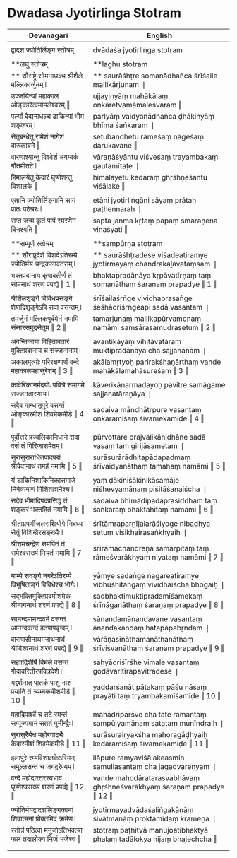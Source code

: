# Dwadasa Jyotirlinga Stotram

| Devanagari | English |
| ------ | ------ |
|  |  |
| द्वादश ज्योतिर्लिङ्ग स्तोत्रम्   | dvādaśa jyotirliṅga stotram   |
|  |  |
| **लघु स्तोत्रम्   | **laghu stotram   |
| ** सौराष्ट्रे सोमनाधञ्च श्रीशैले मल्लिकार्जुनम् ❘   | ** saurāśhṭre somanādhañca śrīśaile mallikārjunam ❘   |
| उज्जयिन्यां महाकालं ओङ्कारेत्वमामलेश्वरम् ‖   | ujjayinyāṃ mahākālaṃ oṅkāretvamāmaleśvaram ‖   |
| पर्ल्यां वैद्यनाधञ्च ढाकिन्यां भीम शङ्करम् ❘   | parlyāṃ vaidyanādhañca ḍhākinyāṃ bhīma śaṅkaram ❘   |
| सेतुबन्धेतु रामेशं नागेशं दारुकावने ‖   | setubandhetu rāmeśaṃ nāgeśaṃ dārukāvane ‖   |
| वारणाश्यान्तु विश्वेशं त्रयम्बकं गौतमीतटे ❘   | vāraṇāśyāntu viśveśaṃ trayambakaṃ gautamītaṭe ❘   |
| हिमालयेतु केदारं घृष्णेशन्तु विशालके ‖   | himālayetu kedāraṃ ghṛśhṇeśantu viśālake ‖   |
|  |  |
| एतानि ज्योतिर्लिङ्गानि सायं प्रातः पठेन्नरः ❘   | etāni jyotirliṅgāni sāyaṃ prātaḥ paṭhennaraḥ ❘   |
| सप्त जन्म कृतं पापं स्मरणेन विनश्यति ‖   | sapta janma kṛtaṃ pāpaṃ smaraṇena vinaśyati ‖   |
|  |  |
|  **सम्पूर्ण स्तोत्रम्   |  **sampūrṇa stotram   |
| ** सौराष्ट्रदेशे विशदेऽतिरम्ये ज्योतिर्मयं चन्द्रकलावतंसम् ❘   | ** saurāśhṭradeśe viśadeatiramye jyotirmayaṃ chandrakaḻāvataṃsam ❘   |
| भक्तप्रदानाय कृपावतीर्णं तं सोमनाथं शरणं प्रपद्ये ‖ 1 ‖   | bhaktapradānāya kṛpāvatīrṇaṃ taṃ somanāthaṃ śaraṇaṃ prapadye ‖ 1 ‖   |
|  |  |
| श्रीशैलशृङ्गे विविधप्रसङ्गे शेषाद्रिशृङ्गेऽपि सदा वसन्तम् ❘   | śrīśailaśṛṅge vividhaprasaṅge śeśhādriśṛṅgeapi sadā vasantam ❘   |
| तमर्जुनं मल्लिकपूर्वमेनं नमामि संसारसमुद्रसेतुम् ‖ 2 ‖   | tamarjunaṃ mallikapūrvamenaṃ namāmi saṃsārasamudrasetum ‖ 2 ‖   |
|  |  |
| अवन्तिकायां विहितावतारं मुक्तिप्रदानाय च सज्जनानाम् ❘   | avantikāyāṃ vihitāvatāraṃ muktipradānāya cha sajjanānām ❘   |
| अकालमृत्योः परिरक्षणार्थं वन्दे महाकालमहासुरेशम् ‖ 3 ‖   | akālamṛtyoḥ parirakśhaṇārthaṃ vande mahākālamahāsureśam ‖ 3 ‖   |
|  |  |
| कावेरिकानर्मदयोः पवित्रे समागमे सज्जनतारणाय ❘   | kāverikānarmadayoḥ pavitre samāgame sajjanatāraṇāya ❘   |
| सदैव मान्धातृपुरे वसन्तं ओङ्कारमीशं शिवमेकमीडे ‖ 4 ‖   | sadaiva māndhātṛpure vasantaṃ oṅkāramīśaṃ śivamekamīḍe ‖ 4 ‖   |
|  |  |
| पूर्वोत्तरे प्रज्वलिकानिधाने सदा वसं तं गिरिजासमेतम् ❘   | pūrvottare prajvalikānidhāne sadā vasaṃ taṃ girijāsametam ❘   |
| सुरासुराराधितपादपद्मं श्रीवैद्यनाथं तमहं नमामि ‖ 5 ‖   | surāsurārādhitapādapadmaṃ śrīvaidyanāthaṃ tamahaṃ namāmi ‖ 5 ‖   |
|  |  |
| यं डाकिनिशाकिनिकासमाजे निषेव्यमाणं पिशिताशनैश्च ❘   | yaṃ ḍākiniśākinikāsamāje niśhevyamāṇaṃ piśitāśanaiścha ❘   |
| सदैव भीमादिपदप्रसिद्धं तं शङ्करं भक्तहितं नमामि ‖ 6 ‖   | sadaiva bhīmādipadaprasiddhaṃ taṃ śaṅkaraṃ bhaktahitaṃ namāmi ‖ 6 ‖   |
|  |  |
| श्रीताम्रपर्णीजलराशियोगे निबध्य सेतुं विशिखैरसङ्ख्यैः ❘   | śrītāmraparṇījalarāśiyoge nibadhya setuṃ viśikhairasaṅkhyaiḥ ❘   |
| श्रीरामचन्द्रेण समर्पितं तं रामेश्वराख्यं नियतं नमामि ‖ 7 ‖   | śrīrāmachandreṇa samarpitaṃ taṃ rāmeśvarākhyaṃ niyataṃ namāmi ‖ 7 ‖   |
|  |  |
| याम्ये सदङ्गे नगरेऽतिरम्ये विभूषिताङ्गं विविधैश्च भोगैः ❘   | yāmye sadaṅge nagareatiramye vibhūśhitāṅgaṃ vividhaiścha bhogaiḥ ❘   |
| सद्भक्तिमुक्तिप्रदमीशमेकं श्रीनागनाथं शरणं प्रपद्ये ‖ 8 ‖   | sadbhaktimuktipradamīśamekaṃ śrīnāganāthaṃ śaraṇaṃ prapadye ‖ 8 ‖   |
|  |  |
| सानन्दमानन्दवने वसन्तं आनन्दकन्दं हतपापबृन्दम् ❘   | sānandamānandavane vasantaṃ ānandakandaṃ hatapāpabṛndam ❘   |
| वाराणसीनाथमनाथनाथं श्रीविश्वनाथं शरणं प्रपद्ये ‖ 9 ‖   | vārāṇasīnāthamanāthanāthaṃ śrīviśvanāthaṃ śaraṇaṃ prapadye ‖ 9 ‖   |
|  |  |
| सह्याद्रिशीर्षे विमले वसन्तं गोदावरितीरपवित्रदेशे ❘   | sahyādriśīrśhe vimale vasantaṃ godāvaritīrapavitradeśe ❘   |
| यद्दर्शनात् पातकं पाशु नाशं प्रयाति तं त्र्यम्बकमीशमीडे ‖ 10 ‖   | yaddarśanāt pātakaṃ pāśu nāśaṃ prayāti taṃ tryambakamīśamīḍe ‖ 10 ‖   |
|  |  |
| महाद्रिपार्श्वे च तटे रमन्तं सम्पूज्यमानं सततं मुनीन्द्रैः ❘   | mahādripārśve cha taṭe ramantaṃ sampūjyamānaṃ satataṃ munīndraiḥ ❘   |
| सुरासुरैर्यक्ष महोरगाढ्यैः केदारमीशं शिवमेकमीडे ‖ 11 ‖   | surāsurairyakśha mahoragāḍhyaiḥ kedāramīśaṃ śivamekamīḍe ‖ 11 ‖   |
|  |  |
| इलापुरे रम्यविशालकेऽस्मिन् समुल्लसन्तं च जगद्वरेण्यम् ❘   | ilāpure ramyaviśālakeasmin samullasantaṃ cha jagadvareṇyam ❘   |
| वन्दे महोदारतरस्वभावं घृष्णेश्वराख्यं शरणं प्रपद्ये ‖ 12 ‖   | vande mahodāratarasvabhāvaṃ ghṛśhṇeśvarākhyaṃ śaraṇaṃ prapadye ‖ 12 ‖   |
|  |  |
| ज्योतिर्मयद्वादशलिङ्गकानां शिवात्मनां प्रोक्तमिदं क्रमेण ❘   | jyotirmayadvādaśaliṅgakānāṃ śivātmanāṃ proktamidaṃ krameṇa ❘   |
| स्तोत्रं पठित्वा मनुजोऽतिभक्त्या फलं तदालोक्य निजं भजेच्च ‖   | stotraṃ paṭhitvā manujoatibhaktyā phalaṃ tadālokya nijaṃ bhajechcha ‖   |
|  |  |
|  |  |
